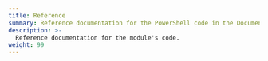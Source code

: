 ```yaml
---
title: Reference
summary: Reference documentation for the PowerShell code in the Documentarian.DevX module.
description: >-
  Reference documentation for the module's code.
weight: 99
---
```

